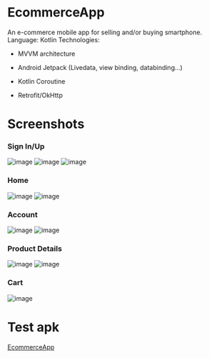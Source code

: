 # EcommerceApp
An e-commerce mobile app for selling and/or buying smartphone.   
Language: Kotlin
Technologies:

  - MVVM architecture
  
  - Android Jetpack (Livedata, view binding, databinding...)
  
  - Kotlin Coroutine
  
  - Retrofit/OkHttp
  
# Screenshots
### Sign In/Up
![image](https://user-images.githubusercontent.com/32425168/117561647-c3cbf600-b0c2-11eb-982d-e297e8a10d8d.png)
![image](https://user-images.githubusercontent.com/32425168/117562130-df390000-b0c6-11eb-8b49-c08093c1da63.png)
![image](https://user-images.githubusercontent.com/32425168/117562169-190a0680-b0c7-11eb-9bb4-fabd49364d25.png)
### Home
![image](https://user-images.githubusercontent.com/32425168/117562328-5a4ee600-b0c8-11eb-8923-9ab07cba471c.png)
![image](https://user-images.githubusercontent.com/32425168/117562460-48ba0e00-b0c9-11eb-8a13-ac595dd62ef7.png)
### Account
![image](https://user-images.githubusercontent.com/32425168/117562470-5cfe0b00-b0c9-11eb-9f45-2d02fd7d0e46.png)
![image](https://user-images.githubusercontent.com/32425168/117562485-73a46200-b0c9-11eb-8195-9034f03af8c6.png)
### Product Details
![image](https://user-images.githubusercontent.com/32425168/117562513-acdcd200-b0c9-11eb-9869-4591d8d4352d.png)
![image](https://user-images.githubusercontent.com/32425168/117562519-bcf4b180-b0c9-11eb-8eb4-8d72d3d33016.png)
### Cart
![image](https://user-images.githubusercontent.com/32425168/117562535-ddbd0700-b0c9-11eb-9ac8-0a94f7170f53.png)

# Test apk
[EcommerceApp](https://drive.google.com/file/d/1odMvSCtqUJt260qbtmRYElKCAaTXYaAl/view?usp=sharing)





